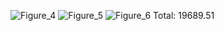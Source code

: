 ![Figure_4](https://user-images.githubusercontent.com/24497097/173269955-48de7561-3bee-405b-b44c-a8aee48fb469.png)
![Figure_5](https://user-images.githubusercontent.com/24497097/173269956-32ba3d1c-cc64-4782-aed8-5b8daa616d64.png)
![Figure_6](https://user-images.githubusercontent.com/24497097/173269958-4c60228c-c2eb-4925-ab04-d5a0facf85eb.png)
Total: 19689.51
